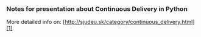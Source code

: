 ### Notes for presentation about Continuous Delivery in Python
More detailed info on: [http://sjudeu.sk/category/continuous_delivery.html][1]

[1]: http://sjudeu.skhttp://sjudeu:8080/category/continuous_delivery.html
